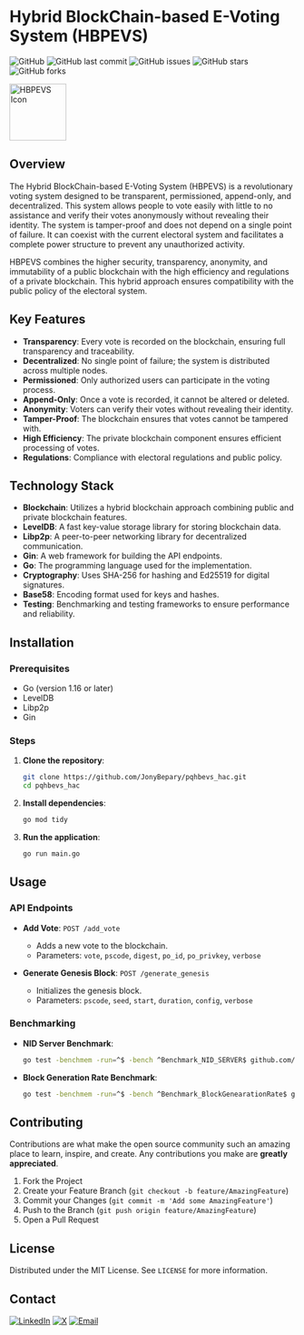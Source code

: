 
# Hybrid BlockChain-based E-Voting System (HBPEVS)

![GitHub](https://img.shields.io/github/license/JonyBepary/HBPEVS)
![GitHub last commit](https://img.shields.io/github/last-commit/JonyBepary/HBPEVS)
![GitHub issues](https://img.shields.io/github/issues/JonyBepary/HBPEVS)
![GitHub stars](https://img.shields.io/github/stars/JonyBepary/HBPEVS)
![GitHub forks](https://img.shields.io/github/forks/JonyBepary/HBPEVS)

<img src="https://your-icon-url.com/icon.png" alt="HBPEVS Icon" width="100"/>

## Overview

The Hybrid BlockChain-based E-Voting System (HBPEVS) is a revolutionary voting system designed to be transparent, permissioned, append-only, and decentralized. This system allows people to vote easily with little to no assistance and verify their votes anonymously without revealing their identity. The system is tamper-proof and does not depend on a single point of failure. It can coexist with the current electoral system and facilitates a complete power structure to prevent any unauthorized activity.

HBPEVS combines the higher security, transparency, anonymity, and immutability of a public blockchain with the high efficiency and regulations of a private blockchain. This hybrid approach ensures compatibility with the public policy of the electoral system.

## Key Features

- **Transparency**: Every vote is recorded on the blockchain, ensuring full transparency and traceability.
- **Decentralized**: No single point of failure; the system is distributed across multiple nodes.
- **Permissioned**: Only authorized users can participate in the voting process.
- **Append-Only**: Once a vote is recorded, it cannot be altered or deleted.
- **Anonymity**: Voters can verify their votes without revealing their identity.
- **Tamper-Proof**: The blockchain ensures that votes cannot be tampered with.
- **High Efficiency**: The private blockchain component ensures efficient processing of votes.
- **Regulations**: Compliance with electoral regulations and public policy.

## Technology Stack

- **Blockchain**: Utilizes a hybrid blockchain approach combining public and private blockchain features.
- **LevelDB**: A fast key-value storage library for storing blockchain data.
- **Libp2p**: A peer-to-peer networking library for decentralized communication.
- **Gin**: A web framework for building the API endpoints.
- **Go**: The programming language used for the implementation.
- **Cryptography**: Uses SHA-256 for hashing and Ed25519 for digital signatures.
- **Base58**: Encoding format used for keys and hashes.
- **Testing**: Benchmarking and testing frameworks to ensure performance and reliability.

## Installation

### Prerequisites

- Go (version 1.16 or later)
- LevelDB
- Libp2p
- Gin

### Steps

1. **Clone the repository**:
   ```sh
   git clone https://github.com/JonyBepary/pqhbevs_hac.git
   cd pqhbevs_hac
   ```

2. **Install dependencies**:
   ```sh
   go mod tidy
   ```

3. **Run the application**:
   ```sh
   go run main.go
   ```

## Usage

### API Endpoints

- **Add Vote**: `POST /add_vote`
  - Adds a new vote to the blockchain.
  - Parameters: `vote`, `pscode`, `digest`, `po_id`, `po_privkey`, `verbose`

- **Generate Genesis Block**: `POST /generate_genesis`
  - Initializes the genesis block.
  - Parameters: `pscode`, `seed`, `start`, `duration`, `config`, `verbose`

### Benchmarking

- **NID Server Benchmark**:
  ```sh
  go test -benchmem -run=^$ -bench ^Benchmark_NID_SERVER$ github.com/sohelahmedjoni/pqhbevs_hac/test -benchtime 100x >> nid_data.txt
  ```

- **Block Generation Rate Benchmark**:
  ```sh
  go test -benchmem -run=^$ -bench ^Benchmark_BlockGenearationRate$ github.com/sohelahmedjoni/pqhbevs_hac/test -benchtime 100x >> newblock_data.txt -timeout 60m
  ```

## Contributing

Contributions are what make the open source community such an amazing place to learn, inspire, and create. Any contributions you make are **greatly appreciated**.

1. Fork the Project
2. Create your Feature Branch (`git checkout -b feature/AmazingFeature`)
3. Commit your Changes (`git commit -m 'Add some AmazingFeature'`)
4. Push to the Branch (`git push origin feature/AmazingFeature`)
5. Open a Pull Request

## License

Distributed under the MIT License. See `LICENSE` for more information.

## Contact

<!-- LinkedIn, X, Mail -->
[![LinkedIn](https://img.shields.io/badge/LinkedIn-0077B5?style=for-the-badge&logo=linkedin&logoColor=white)](https://www.linkedin.com/in/sohel-ahmed-jony/)
[![X](https://img.shields.io/badge/X-000000?style=for-the-badge&logo=x&logoColor=white)](https://twitter.com/jbepary)
[![Email](https://img.shields.io/badge/Email-D14836?style=for-the-badge&logo=gmail&logoColor=white)](mailto:sohelahmedjony@gmail.com)

